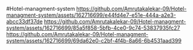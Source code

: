 #Hotel-managment-system 
https://github.com/Amrutakalekar-09/Hotel-managment-system/assets/162716699/e44fd4e7-e51e-444a-a2e3-abcc33df37de
https://github.com/Amrutakalekar-09/Hotel-managment-system/assets/162716699/85a5f858-5bfb-4ce0-9c74-53837935fc27
https://github.com/Amrutakalekar-09/Hotel-managment-system/assets/162716699/69da62e0-c2bf-4f4b-8a66-6b4531aad399









